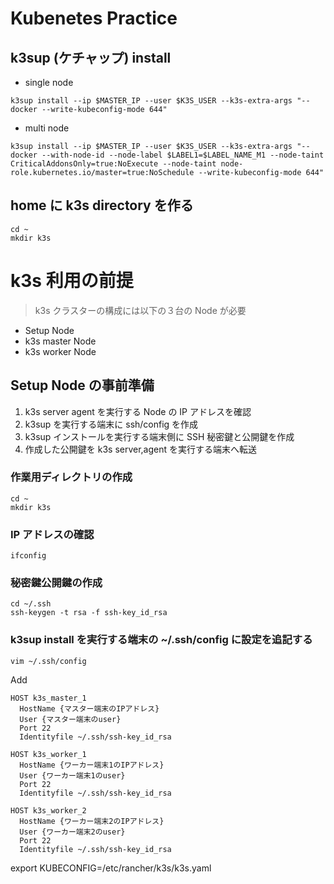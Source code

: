 # Kubenetes Practice

## k3sup (ケチャップ) install

- single node

```
k3sup install --ip $MASTER_IP --user $K3S_USER --k3s-extra-args "--docker --write-kubeconfig-mode 644"
```

- multi node

```
k3sup install --ip $MASTER_IP --user $K3S_USER --k3s-extra-args "--docker --with-node-id --node-label $LABEL1=$LABEL_NAME_M1 --node-taint CriticalAddonsOnly=true:NoExecute --node-taint node-role.kubernetes.io/master=true:NoSchedule --write-kubeconfig-mode 644"
```

## home に k3s directory を作る

```
cd ~
mkdir k3s
```

# k3s 利用の前提

> k3s クラスターの構成には以下の３台の Node が必要

- Setup Node
- k3s master Node
- k3s worker Node

## Setup Node の事前準備

1. k3s server agent を実行する Node の IP アドレスを確認
2. k3sup を実行する端末に ssh/config を作成
3. k3sup インストールを実行する端末側に SSH 秘密鍵と公開鍵を作成
4. 作成した公開鍵を k3s server,agent を実行する端末へ転送

### 作業用ディレクトリの作成

```
cd ~
mkdir k3s
```

### IP アドレスの確認

```
ifconfig
```

### 秘密鍵公開鍵の作成

```
cd ~/.ssh
ssh-keygen -t rsa -f ssh-key_id_rsa
```

### k3sup install を実行する端末の ~/.ssh/config に設定を追記する

```
vim ~/.ssh/config
```

Add

```
HOST k3s_master_1
  HostName {マスター端末のIPアドレス}
  User {マスター端末のuser}
  Port 22
  Identityfile ~/.ssh/ssh-key_id_rsa

HOST k3s_worker_1
  HostName {ワーカー端末1のIPアドレス}
  User {ワーカー端末1のuser}
  Port 22
  Identityfile ~/.ssh/ssh-key_id_rsa

HOST k3s_worker_2
  HostName {ワーカー端末2のIPアドレス}
  User {ワーカー端末2のuser}
  Port 22
  Identityfile ~/.ssh/ssh-key_id_rsa
```

export KUBECONFIG=/etc/rancher/k3s/k3s.yaml
